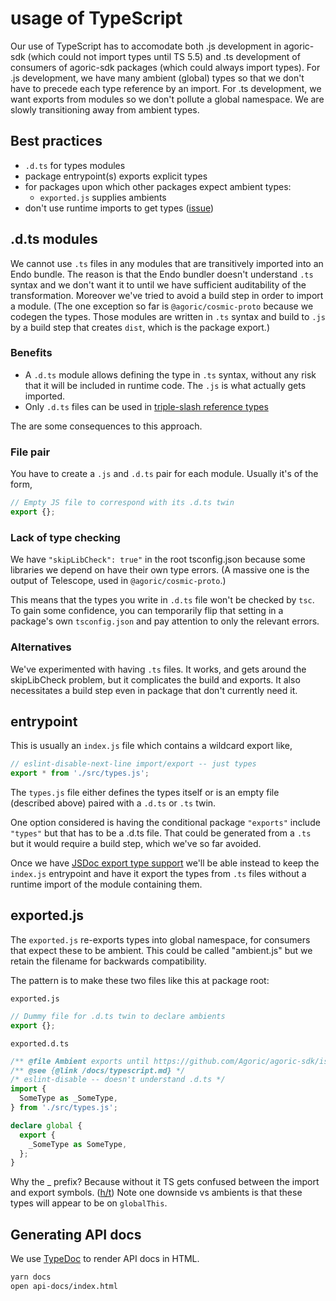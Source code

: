 # usage of TypeScript

Our use of TypeScript has to accomodate both .js development in agoric-sdk (which could not import types until TS 5.5) and .ts development of consumers of agoric-sdk packages (which could always import types). For .js development, we have many ambient (global) types so that we don't have to precede each type reference by an import. For .ts development, we want exports from modules so we don't pollute a global namespace. We are slowly transitioning away from ambient types.

## Best practices

- `.d.ts` for types modules
- package entrypoint(s) exports explicit types
- for packages upon which other packages expect ambient types:
  - `exported.js` supplies ambients
- don't use runtime imports to get types ([issue](https://github.com/Agoric/agoric-sdk/issues/6512))

## .d.ts modules

We cannot use `.ts` files in any modules that are transitively imported into an Endo bundle. The reason is that the Endo bundler doesn't understand `.ts` syntax and we don't want it to until we have sufficient auditability of the transformation. Moreover we've tried to avoid a build step in order to import a module. (The one exception so far is `@agoric/cosmic-proto` because we codegen the types. Those modules are written in `.ts` syntax and build to `.js` by a build step that creates `dist`, which is the package export.)

### Benefits

- A `.d.ts` module allows defining the type in `.ts` syntax, without any risk that it will be included in runtime code. The `.js` is what actually gets imported.
- Only `.d.ts` files can be used in [triple-slash reference types](https://www.typescriptlang.org/docs/handbook/triple-slash-directives.html#-reference-types-)

The are some consequences to this approach.

### File pair

You have to create a `.js` and `.d.ts` pair for each module. Usually it's of the form,

```js
// Empty JS file to correspond with its .d.ts twin
export {};
```

### Lack of type checking

We have `"skipLibCheck": true"` in the root tsconfig.json because some libraries we depend on have their own type errors. (A massive one is the output of Telescope, used in `@agoric/cosmic-proto`.)

This means that the types you write in `.d.ts` file won't be checked by `tsc`. To gain some confidence, you can temporarily flip that setting in a package's own `tsconfig.json` and pay attention to only the relevant errors.

### Alternatives

We've experimented with having `.ts` files. It works, and gets around the skipLibCheck problem, but it complicates the build and exports. It also necessitates a build step even in package that don't currently need it.

## entrypoint

This is usually an `index.js` file which contains a wildcard export like,

```js
// eslint-disable-next-line import/export -- just types
export * from './src/types.js';
```

The `types.js` file either defines the types itself or is an empty file (described above) paired with a `.d.ts` or `.ts` twin.

One option considered is having the conditional package `"exports"` include `"types"` but that has to be a .d.ts file. That could be generated from a `.ts` but it would require a build step, which we've so far avoided.

Once we have [JSDoc export type support](https://github.com/microsoft/TypeScript/issues/48104) we'll be able instead to keep the `index.js` entrypoint and have it export the types from `.ts` files without a runtime import of the module containing them.

## exported.js

The `exported.js` re-exports types into global namespace, for consumers that expect these to
be ambient. This could be called "ambient.js" but we retain the filename for backwards compatibility.

The pattern is to make these two files like this at package root:

`exported.js`

```ts
// Dummy file for .d.ts twin to declare ambients
export {};
```

`exported.d.ts`

```ts
/** @file Ambient exports until https://github.com/Agoric/agoric-sdk/issues/6512 */
/** @see {@link /docs/typescript.md} */
/* eslint-disable -- doesn't understand .d.ts */
import {
  SomeType as _SomeType,
} from './src/types.js';

declare global {
  export {
    _SomeType as SomeType,
  };
}
```

Why the _ prefix? Because without it TS gets confused between the
import and export symbols. ([h/t](https://stackoverflow.com/a/66588974))
Note one downside vs ambients is that these types will appear to be on `globalThis`.

## Generating API docs

We use [TypeDoc](https://typedoc.org/) to render API docs in HTML.

```sh
yarn docs
open api-docs/index.html
```
